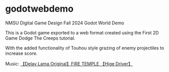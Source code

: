 # godotwebdemo
NMSU Digital Game Design Fall 2024 Godot World Demo

This is a Godot game exported to a web format created using the First 2D Game Dodge The Creeps tutorial.

With the added functionality of Touhou style grazing of enemy projectiles to increase score.

Music: [【Delay Lama Original】FIRE TEMPLE 【Hige Driver】](https://www.youtube.com/watch?v=uh1cb-m9JwQ)
